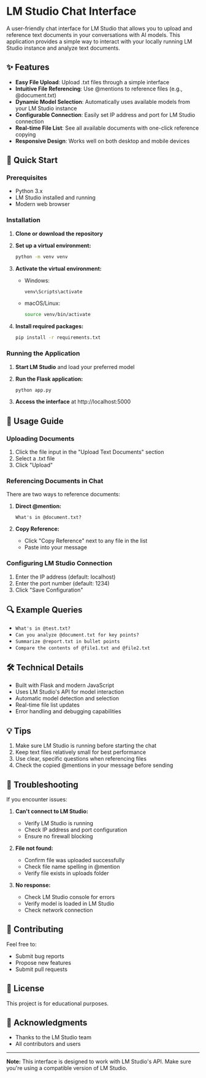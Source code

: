 # **LM Studio Chat Interface**

A user-friendly chat interface for LM Studio that allows you to upload and reference text documents in your conversations with AI models. This application provides a simple way to interact with your locally running LM Studio instance and analyze text documents.

## **✨ Features**

- **Easy File Upload**: Upload .txt files through a simple interface
- **Intuitive File Referencing**: Use @mentions to reference files (e.g., @document.txt)
- **Dynamic Model Selection**: Automatically uses available models from your LM Studio instance
- **Configurable Connection**: Easily set IP address and port for LM Studio connection
- **Real-time File List**: See all available documents with one-click reference copying
- **Responsive Design**: Works well on both desktop and mobile devices

## **🚀 Quick Start**

### **Prerequisites**

- Python 3.x
- LM Studio installed and running
- Modern web browser

### **Installation**

1. **Clone or download the repository**

2. **Set up a virtual environment:**
   ```bash
   python -m venv venv
   ```

3. **Activate the virtual environment:**
   - Windows:
     ```bash
     venv\Scripts\activate
     ```
   - macOS/Linux:
     ```bash
     source venv/bin/activate
     ```

4. **Install required packages:**
   ```bash
   pip install -r requirements.txt
   ```

### **Running the Application**

1. **Start LM Studio** and load your preferred model

2. **Run the Flask application:**
   ```bash
   python app.py
   ```

3. **Access the interface** at http://localhost:5000

## **📝 Usage Guide**

### **Uploading Documents**
1. Click the file input in the "Upload Text Documents" section
2. Select a .txt file
3. Click "Upload"

### **Referencing Documents in Chat**
There are two ways to reference documents:

1. **Direct @mention:**
   ```
   What's in @document.txt?
   ```

2. **Copy Reference:**
   - Click "Copy Reference" next to any file in the list
   - Paste into your message

### **Configuring LM Studio Connection**
1. Enter the IP address (default: localhost)
2. Enter the port number (default: 1234)
3. Click "Save Configuration"

## **🔍 Example Queries**

- ```What's in @test.txt?```
- ```Can you analyze @document.txt for key points?```
- ```Summarize @report.txt in bullet points```
- ```Compare the contents of @file1.txt and @file2.txt```

## **🛠️ Technical Details**

- Built with Flask and modern JavaScript
- Uses LM Studio's API for model interaction
- Automatic model detection and selection
- Real-time file list updates
- Error handling and debugging capabilities

## **💡 Tips**

1. Make sure LM Studio is running before starting the chat
2. Keep text files relatively small for best performance
3. Use clear, specific questions when referencing files
4. Check the copied @mentions in your message before sending

## **🔧 Troubleshooting**

If you encounter issues:

1. **Can't connect to LM Studio:**
   - Verify LM Studio is running
   - Check IP address and port configuration
   - Ensure no firewall blocking

2. **File not found:**
   - Confirm file was uploaded successfully
   - Check file name spelling in @mention
   - Verify file exists in uploads folder

3. **No response:**
   - Check LM Studio console for errors
   - Verify model is loaded in LM Studio
   - Check network connection

## **🤝 Contributing**

Feel free to:
- Submit bug reports
- Propose new features
- Submit pull requests

## **📜 License**

This project is for educational purposes.

## **👏 Acknowledgments**

- Thanks to the LM Studio team
- All contributors and users

---

**Note:** This interface is designed to work with LM Studio's API. Make sure you're using a compatible version of LM Studio.